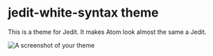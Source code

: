# jedit-white-syntax theme

This is a theme for Jedit. It makes Atom look almost the same a Jedit.

![A screenshot of your theme](https://f.cloud.github.com/assets/69169/2289498/4c3cb0ec-a009-11e3-8dbd-077ee11741e5.gif)
